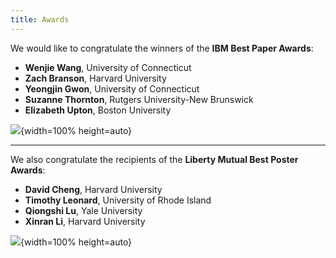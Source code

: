 ```yaml
---
title: Awards
---
```


We would like to congratulate the winners of the **IBM Best Paper Awards**:

* **Wenjie Wang**, University of Connecticut
* **Zach Branson**, Harvard University
* **Yeongjin Gwon**, University of Connecticut
* **Suzanne Thornton**, Rutgers University-New Brunswick
* **Elizabeth Upton**, Boston University

![](papers.JPG){width=100% height=auto}

-----

We also congratulate the recipients of the **Liberty Mutual Best Poster Awards**:

* **David Cheng**, Harvard University
* **Timothy Leonard**, University of Rhode Island
* **Qiongshi Lu**, Yale University
* **Xinran Li**, Harvard University

![](posters.JPG){width=100% height=auto}

